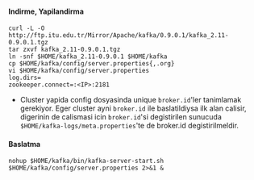 #### Indirme, Yapilandirma
```
curl -L -O http://ftp.itu.edu.tr/Mirror/Apache/kafka/0.9.0.1/kafka_2.11-0.9.0.1.tgz
tar zxvf kafka_2.11-0.9.0.1.tgz
ln -snf $HOME/kafka_2.11-0.9.0.1 $HOME/kafka
cp $HOME/kafka/config/server.properties{,.org}
vi $HOME/kafka/config/server.properties
log.dirs=
zookeeper.connect=:<IP>:2181
```

* Cluster yapida config dosyasinda unique `broker.id`'ler tanimlamak gerekiyor.
  Eger cluster ayni `broker.id` ile baslatildiysa ilk alan calisir, digerinin
  de calismasi icin `broker.id`'si degistirilen sunucuda
  `$HOME/kafka-logs/meta.properties`'te de broker.id degistirilmeldir.


#### Baslatma
```
nohup $HOME/kafka/bin/kafka-server-start.sh $HOME/kafka/config/server.properties 2>&1 &
```


